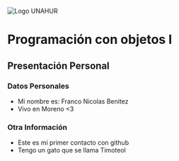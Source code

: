 ![Logo UNAHUR](./UNAHUR.png)

# Programación con objetos I
## Presentación Personal

### Datos Personales
- Mi nombre es: Franco Nicolas Benitez 
- Vivo en Moreno <3


### Otra Información
- Este es mi primer contacto con github
- Tengo un gato que se llama Timoteol
